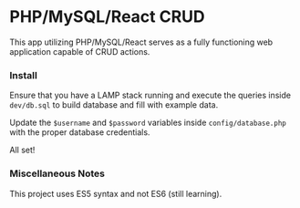 # PHP/MySQL/React CRUD
This app utilizing PHP/MySQL/React serves as a fully functioning web application capable of CRUD actions.

### Install

Ensure that you have a LAMP stack running and execute the queries inside `dev/db.sql` to build database and fill with example data.

Update the `$username` and `$password` variables inside `config/database.php` with the proper database credentials.

All set!

### Miscellaneous Notes

This project uses ES5 syntax and not ES6 (still learning).
